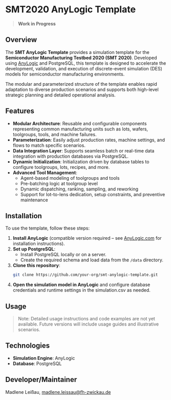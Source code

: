 # SMT2020 AnyLogic Template

> **Work in Progress**

## Overview

The **SMT AnyLogic Template** provides a simulation template for the **Semiconductor Manufacturing Testbed 2020 (SMT 2020)**. Developed using [AnyLogic](https://www.anylogic.com/) and PostgreSQL, this template is designed to accelerate the development, validation, and execution of discrete-event simulation (DES) models for semiconductor manufacturing environments.

The modular and parameterized structure of the template enables rapid adaptation to diverse production scenarios and supports both high-level strategic planning and detailed operational analysis.

## Features

- **Modular Architecture**: Reusable and configurable components representing common manufacturing units such as lots, wafers, toolgroups, tools, and machine failures.
- **Parameterization**: Easily adjust production rates, machine settings, and flows to match specific scenarios.
- **Data Integration Layer**: Supports seamless batch or real-time data integration with production databases via PostgreSQL.
- **Dynamic Initialization**: Initialization driven by database tables to configure toolgroups, lots, recipes, and more.
- **Advanced Tool Management**:
  - Agent-based modeling of toolgroups and tools
  - Pre-batching logic at toolgroup level
  - Dynamic dispatching, ranking, sampling, and reworking
  - Support for lot-to-lens dedication, setup constraints, and preventive maintenance

## Installation

To use the template, follow these steps:

1. **Install AnyLogic** (compatible version required – see [AnyLogic.com](https://www.anylogic.com/) for installation instructions).
2. **Set up PostgreSQL**:
   - Install PostgreSQL locally or on a server.
   - Create the required schema and load data from the `/data` directory.
3. **Clone this repository**:
   ```bash
   git clone https://github.com/your-org/smt-anylogic-template.git
4. **Open the simulation model in AnyLogic** and configure database credentials and runtime settings in the simulation.csv as needed.

## Usage
> Note: Detailed usage instructions and code examples are not yet available. Future versions will include usage guides and illustrative scenarios.

## Technologies
- **Simulation Engine**: AnyLogic
- **Database**: PostgreSQL

## Developer/Maintainer
Madlene Leißau, madlene.leissau@fh-zwickau.de
